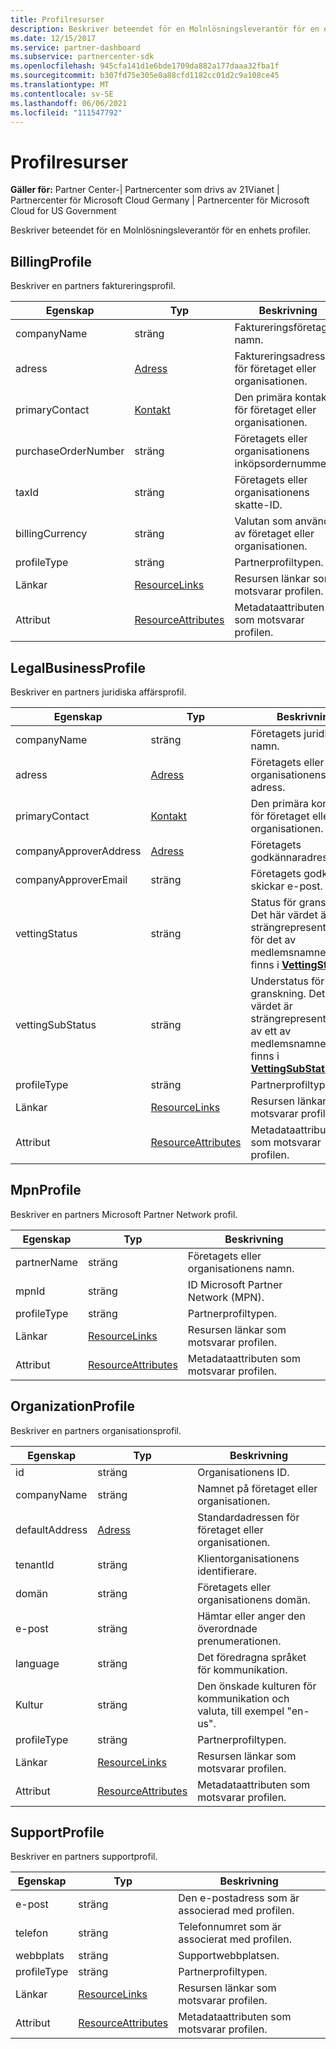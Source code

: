 ```yaml
---
title: Profilresurser
description: Beskriver beteendet för en Molnlösningsleverantör för en enhets profiler.
ms.date: 12/15/2017
ms.service: partner-dashboard
ms.subservice: partnercenter-sdk
ms.openlocfilehash: 945cfa141d1e6bde1709da882a177daaa32fba1f
ms.sourcegitcommit: b307fd75e305e0a88cfd1182cc01d2c9a108ce45
ms.translationtype: MT
ms.contentlocale: sv-SE
ms.lasthandoff: 06/06/2021
ms.locfileid: "111547792"
---
```

# <a name="profile-resources"></a>Profilresurser

**Gäller för:** Partner Center-| Partnercenter som drivs av 21Vianet | Partnercenter för Microsoft Cloud Germany | Partnercenter för Microsoft Cloud for US Government

Beskriver beteendet för en Molnlösningsleverantör för en enhets profiler.

## <a name="billingprofile"></a>BillingProfile

Beskriver en partners faktureringsprofil.

| Egenskap            | Typ                                                           | Beskrivning                                                 |
|---------------------|----------------------------------------------------------------|-------------------------------------------------------------|
| companyName         | sträng                                                         | Faktureringsföretagets namn.                                   |
| adress             | [Adress](utility-resources.md#address)                       | Faktureringsadressen för företaget eller organisationen. |
| primaryContact      | [Kontakt](utility-resources.md#contact)                       | Den primära kontakten för företaget eller organisationen.        |
| purchaseOrderNumber | sträng                                                         | Företagets eller organisationens inköpsordernummer.        |
| taxId               | sträng                                                         | Företagets eller organisationens skatte-ID.                       |
| billingCurrency     | sträng                                                         | Valutan som används av företaget eller organisationen.           |
| profileType         | sträng                                                         | Partnerprofiltypen.                                   |
| Länkar               | [ResourceLinks](utility-resources.md#resourcelinks)           | Resursen länkar som motsvarar profilen.            |
| Attribut          | [ResourceAttributes](utility-resources.md#resourceattributes) | Metadataattributen som motsvarar profilen.       |

## <a name="legalbusinessprofile"></a>LegalBusinessProfile

Beskriver en partners juridiska affärsprofil.

| Egenskap               | Typ                                                           | Beskrivning                                                                                                                                                          |
|------------------------|----------------------------------------------------------------|----------------------------------------------------------------------------------------------------------------------------------------------------------------------|
| companyName            | sträng                                                         | Företagets juridiska namn.                                                                                                                                              |
| adress                | [Adress](utility-resources.md#address)                       | Företagets eller organisationens adress.                                                                                                                          |
| primaryContact         | [Kontakt](utility-resources.md#contact)                       | Den primära kontakten för företaget eller organisationen.                                                                                                                 |
| companyApproverAddress | [Adress](utility-resources.md#address)                       | Företagets godkännaradress.                                                                                                                                        |
| companyApproverEmail   | sträng                                                         | Företagets godkännare skickar e-post.                                                                                                                                          |
| vettingStatus          | sträng                                                         | Status för granskning. Det här värdet är strängrepresentationen för det av medlemsnamnen som finns i [**VettingStatus**](/dotnet/api/microsoft.store.partnercenter.models.partners.vettingstatus).           |
| vettingSubStatus       | sträng                                                         | Understatus för granskning. Det här värdet är strängrepresentationen av ett av medlemsnamnen som finns i [**VettingSubStatus**](/dotnet/api/microsoft.store.partnercenter.models.partners.vettingsubstatus). |
| profileType            | sträng                                                         | Partnerprofiltypen.                                                                                                                                            |
| Länkar                  | [ResourceLinks](utility-resources.md#resourcelinks)           | Resursen länkar som motsvarar profilen.                                                                                                                     |
| Attribut             | [ResourceAttributes](utility-resources.md#resourceattributes) | Metadataattributen som motsvarar profilen.                                                                                                                |

## <a name="mpnprofile"></a>MpnProfile

Beskriver en partners Microsoft Partner Network profil.

| Egenskap    | Typ                                                           | Beskrivning                                           |
|-------------|----------------------------------------------------------------|-------------------------------------------------------|
| partnerName | sträng                                                         | Företagets eller organisationens namn.                     |
| mpnId       | sträng                                                         | ID Microsoft Partner Network (MPN).                     |
| profileType | sträng                                                         | Partnerprofiltypen.                             |
| Länkar       | [ResourceLinks](utility-resources.md#resourcelinks)           | Resursen länkar som motsvarar profilen.      |
| Attribut  | [ResourceAttributes](utility-resources.md#resourceattributes) | Metadataattributen som motsvarar profilen. |

## <a name="organizationprofile"></a>OrganizationProfile

Beskriver en partners organisationsprofil.

| Egenskap       | Typ                                                           | Beskrivning                                                            |
|----------------|----------------------------------------------------------------|------------------------------------------------------------------------|
| id             | sträng                                                         | Organisationens ID.                                                 |
| companyName    | sträng                                                         | Namnet på företaget eller organisationen.                               |
| defaultAddress | [Adress](utility-resources.md#address)                       | Standardadressen för företaget eller organisationen.                    |
| tenantId       | sträng                                                         | Klientorganisationens identifierare.                                                 |
| domän         | sträng                                                         | Företagets eller organisationens domän.                                  |
| e-post          | sträng                                                         | Hämtar eller anger den överordnade prenumerationen.                                  |
| language       | sträng                                                         | Det föredragna språket för kommunikation.                              |
| Kultur        | sträng                                                         | Den önskade kulturen för kommunikation och valuta, till exempel "en-us". |
| profileType    | sträng                                                         | Partnerprofiltypen.                                              |
| Länkar          | [ResourceLinks](utility-resources.md#resourcelinks)           | Resursen länkar som motsvarar profilen.                       |
| Attribut     | [ResourceAttributes](utility-resources.md#resourceattributes) | Metadataattributen som motsvarar profilen.                  |

## <a name="supportprofile"></a>SupportProfile

Beskriver en partners supportprofil.

| Egenskap    | Typ                                                           | Beskrivning                                           |
|-------------|----------------------------------------------------------------|-------------------------------------------------------|
| e-post       | sträng                                                         | Den e-postadress som är associerad med profilen.        |
| telefon   | sträng                                                         | Telefonnumret som är associerat med profilen.         |
| webbplats     | sträng                                                         | Supportwebbplatsen.                                  |
| profileType | sträng                                                         | Partnerprofiltypen.                             |
| Länkar       | [ResourceLinks](utility-resources.md#resourcelinks)           | Resursen länkar som motsvarar profilen.      |
| Attribut  | [ResourceAttributes](utility-resources.md#resourceattributes) | Metadataattributen som motsvarar profilen. |

